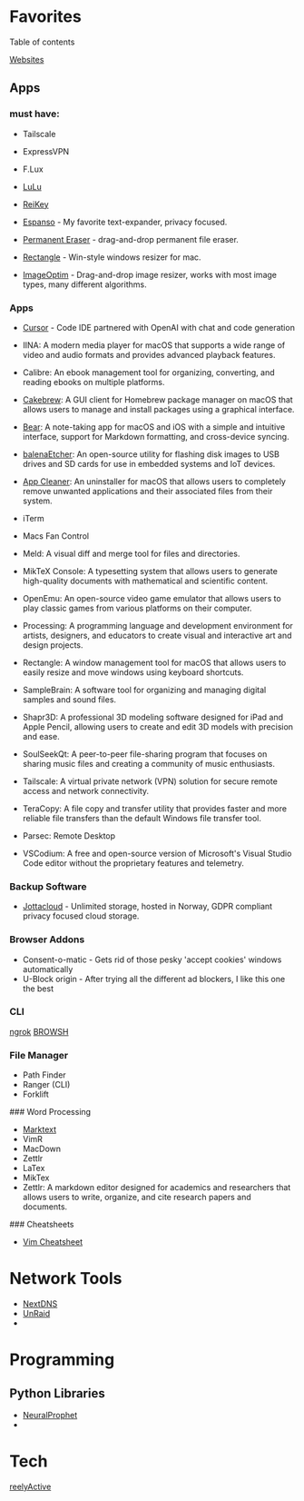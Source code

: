 # Favorites

Table of contents

[Websites](#Websites)

## Apps

### must have:

* Tailscale

* ExpressVPN

* F.Lux

* [LuLu](https://objective-see.org/products/lulu.html)

* [ReiKey](https://objective-see.org/products/reikey.html)

* [Espanso](https://espanso.org/) - My favorite text-expander, privacy focused.

* [Permanent Eraser](https://www.macupdate.com/app/mac/14776/permanent-eraser) - drag-and-drop permanent file eraser.

* [Rectangle](https://rectangleapp.com/) - Win-style windows resizer for mac.

* [ImageOptim](https://imageoptim.com/mac) - Drag-and-drop image resizer, works with most image types, many different algorithms.

### Apps
* [Cursor](https://www.cursor.so/) - Code IDE partnered with OpenAI with chat and code generation

* IINA: A modern media player for macOS that supports a wide range of video and audio formats and provides advanced playback features.

* Calibre: An ebook management tool for organizing, converting, and reading ebooks on multiple platforms.

* [Cakebrew](https://www.cakebrew.com/): A GUI client for Homebrew package manager on macOS that allows users to manage and install packages using a graphical interface.

* [Bear](https://bear.app/): A note-taking app for macOS and iOS with a simple and intuitive interface, support for Markdown formatting, and cross-device syncing.

* [balenaEtcher](https://www.balena.io/etcher): An open-source utility for flashing disk images to USB drives and SD cards for use in embedded systems and IoT devices.

* [App Cleaner](https://freemacsoft.net/appcleaner/): An uninstaller for macOS that allows users to completely remove unwanted applications and their associated files from their system.

* iTerm

* Macs Fan Control

* Meld: A visual diff and merge tool for files and directories.

* MikTeX Console: A typesetting system that allows users to generate high-quality documents with mathematical and scientific content.

* OpenEmu: An open-source video game emulator that allows users to play classic games from various platforms on their computer.

* Processing: A programming language and development environment for artists, designers, and educators to create visual and interactive art and design projects.

* Rectangle: A window management tool for macOS that allows users to easily resize and move windows using keyboard shortcuts.

* SampleBrain: A software tool for organizing and managing digital samples and sound files.

* Shapr3D: A professional 3D modeling software designed for iPad and Apple Pencil, allowing users to create and edit 3D models with precision and ease.

* SoulSeekQt: A peer-to-peer file-sharing program that focuses on sharing music files and creating a community of music enthusiasts.

* Tailscale: A virtual private network (VPN) solution for secure remote access and network connectivity.

* TeraCopy: A file copy and transfer utility that provides faster and more reliable file transfers than the default Windows file transfer tool.

* Parsec: Remote Desktop



* VSCodium: A free and open-source version of Microsoft's Visual Studio Code editor without the proprietary features and telemetry.

### Backup Software
* [Jottacloud](https://www.jottacloud.com/en/) - Unlimited storage, hosted in Norway, GDPR compliant privacy focused cloud storage.

### Browser Addons
* Consent-o-matic - Gets rid of those pesky 'accept cookies' windows automatically
* U-Block origin - After trying all the different ad blockers, I like this one the best

### CLI
[ngrok](https://www.brow.sh/docs/introduction/)
[BROWSH](https://www.brow.sh/)

### File Manager
- Path Finder
- Ranger (CLI)  
- Forklift

### Word Processing
- [Marktext](https://github.com/marktext/marktext)
- VimR
- MacDown
- Zettlr
- LaTex
- MikTex
- Zettlr: A markdown editor designed for academics and researchers that allows users to write, organize, and cite research papers and documents.

### Cheatsheets
- [Vim Cheatsheet](https://devhints.io/vim)

# Network Tools
- [NextDNS](https://nextdns.io)
- [UnRaid](https://unraid.net/)
- 

# Programming

## Python Libraries
- [NeuralProphet](https://neuralprophet.com/)
- 

# Tech
[reelyActive](https://context.reelyactive.com/technology.html)
